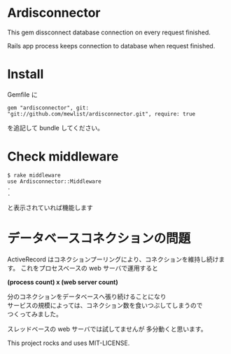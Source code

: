 # Ardisconnector

This gem dissconnect database connection on every request finished.  

Rails app process keeps connection to database when request finished.

# Install

Gemfile に

    gem "ardisconnector", git: "git://github.com/mewlist/ardisconnector.git", require: true

を追記して bundle してください。

# Check middleware

    $ rake middleware
    use Ardisconnector::Middleware
    .
    .

と表示されていれば機能します


# データベースコネクションの問題

ActiveRecord はコネクションプーリングにより、コネクションを維持し続けます。
これをプロセスベースの web サーバで運用すると

**(process count) x (web server count)**

分のコネクションをデータベースへ張り続けることになり  
サービスの規模によっては、コネクション数を食いつぶしてしまうので  
つくってみました。

スレッドベースの web サーバでは試してませんが
多分動くと思います。

This project rocks and uses MIT-LICENSE.
